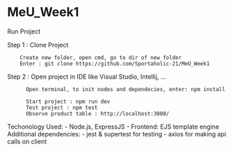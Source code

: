 # MeU_Week1
Run Project


Step 1 : Clone Project

        Create new folder, open cmd, go to dir of new folder
        Enter : git clone https://github.com/Sportaholic-21/MeU_Week1
        
Step 2 : Open project in IDE like Visual Studio, Intellij, ...
        
          Open terminal, to init nodes and dependecies, enter: npm install 
          
          Start project : npm run dev
          Test project : npm test
          Observe product table : http://localhost:3000/


Techonology Used: 
    - Node.js, ExpressJS 
    - Frontend: EJS template engine
Additional dependencies: 
    - jest & supertest for testing
    - axios for making api calls on client